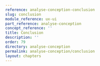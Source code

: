 ```yaml
---
reference: analyse-conception-conclusion
slug: conclusion
module_reference: ux-ui
part_reference: analyse-conception
concept_reference: ''
title: Conclusion
description: ''
order: 79
directory: analyse-conception
permalink: analyse-conception/conclusion
layout: chapters
---
```


